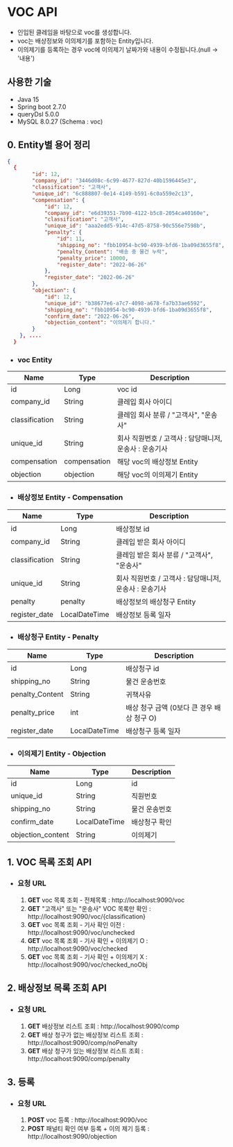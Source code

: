 # VOC API
 - 인입된 클레임을 바탕으로 voc를 생성합니다.
 - voc는 배상정보와 이의제기를 포함하는 Entity입니다.
 - 이의제기를 등록하는 경우 voc에 이의제기 날짜가와 내용이 수정됩니다.(null -> '내용')

## 사용한 기술
  - Java 15
  - Spring boot 2.7.0
  - queryDsl 5.0.0
  - MySQL 8.0.27 (Schema : voc)

## 0. Entity별 용어 정리
```json
{
  {
        "id": 12,
        "company_id": "3446d08c-6c99-4677-827d-40b1596445e3",
        "classification": "고객사",
        "unique_id": "6c888807-0e14-4149-b591-6c0a559e2c13",
        "compensation": {
            "id": 12,
            "company_id": "e6d39351-7b90-4122-b5c8-2054ca40160e",
            "classification": "고객사",
            "unique_id": "aaa2edd5-914c-47d5-8758-90c556e7598b",
            "penalty": {
                "id": 11,
                "shipping_no": "fbb10954-bc90-4939-bfd6-1ba09d3655f8",
                "penalty_Content": "배송 중 물건 누락",
                "penalty_price": 10000,
                "register_date": "2022-06-26"
            },
            "register_date": "2022-06-26"
        },
        "objection": {
            "id": 12,
            "unique_id": "b38677e6-a7c7-4098-a678-fa7b33ae6592",
            "shipping_no": "fbb10954-bc90-4939-bfd6-1ba09d3655f8",
            "confirm_date": "2022-06-26",
            "objection_content": "이의제기 합니다."
        }
    }, ....
  }
  ```
  - ### voc Entity
  |Name|Type|Description|
  |------|---|---|
  |id|Long|voc id|  
  |company_id|String|클레입 회사 아이디|
  |classification|String|클레임 회사 분류 / "고객사", "운송사"|
  |unique_id|String|회사 직원번호 / 고객사 : 담당매니저, 운송사 : 운송기사|
  |compensation|compensation|해당 voc의 배상정보 Entity|
  |objection|objection|해당 voc의 이의제기 Entity|
  
  - ### 배상정보 Entity - Compensation
  |Name|Type|Description|
  |------|---|---|
  |id|Long|배상정보 id|
  |company_id|String|클레입 받은 회사 아이디|
  |classification|String|클레임 받은 회사 분류 / "고객사", "운송사"|
  |unique_id|String|회사 직원번호 / 고객사 : 담당매니저, 운송사 : 운송기사|
  |penalty|penalty|배상정보의 배상청구 Entity|
  |register_date|LocalDateTime|배상정보 등록 일자|
  
  - ### 배상청구 Entity - Penalty
  |Name|Type|Description|
  |------|---|---|
  |id|Long|배상청구 id|
  |shipping_no|String|물건 운송번호|
  |penalty_Content|String|귀책사유|
  |penalty_price|int|배상 청구 금액 (0보다 큰 경우 배상 청구 O)|
  |register_date|LocalDateTime|배상청구 등록 일자|  

  - ### 이의제기 Entity - Objection
  |Name|Type|Description|
  |------|---|---|  
  |id|Long| id|
  |unique_id|String|직원번호|
  |shipping_no|String|물건 운송번호|
  |confirm_date|LocalDateTime|배상청구 확인 |
  |objection_content|String|이의제기 |  

## 1. VOC 목록 조회 API
  - ### 요청 URL
    1. **GET** voc 목록 조회 - 전체목록 : http://localhost:9090/voc
    2. **GET** "고객사" 또는 "운송사" VOC 목록만 확인 : http://localhost:9090/voc/{classification}
    3. **GET** voc 목록 조회 - 기사 확인 이전 : http://localhost:9090/voc/unchecked
    4. **GET** voc 목록 조회 - 기사 확인 + 이의제기 O : http://localhost:9090/voc/checked
    5. **GET** voc 목록 조회 - 기사 확인 + 이의제기 X : http://localhost:9090/voc/checked_noObj



## 2. 배상정보 목록 조회 API
  - ### 요청 URL
    1. **GET** 배상정보 리스트 조회 : http://localhost:9090/comp
    2. **GET** 배상 청구가 없는 배상정보 리스트 조회 : http://localhost:9090/comp/noPenalty
    3. **GET** 배상 청구가 있는 배상정보 리스트 조회 : http://localhost:9090/comp/penalty
    
## 3. 등록
  - ### 요청 URL
    1. **POST** voc 등록 : http://localhost:9090/voc
    2. **POST** 패널티 확인 여부 등록 + 이의 제기 등록 : http://localhost:9090/objection
  
